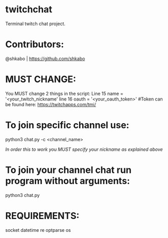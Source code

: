 # twitchchat
Terminal twitch chat project.

# Contributors:
@shkabo | https://github.com/shkabo

# MUST CHANGE:
You MUST change 2 things in the script:
Line 15
name = '<your_twitch_nickname'
line 16
oauth = '<your_oauth_token>' #Token can be found here: https://twitchapps.com/tmi/

# To join specific channel use:
python3 chat.py -c <channel_name>

*In order this to work you MUST specify your nickname as explained above*
# To join your channel chat run program without arguments:
python3 chat.py

# REQUIREMENTS:
socket
datetime
re
optparse
os

